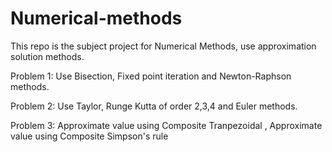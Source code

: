# Numerical-methods
This repo is the subject project for Numerical Methods, use approximation solution methods.

Problem 1:
Use Bisection, Fixed point iteration and Newton-Raphson methods.

Problem 2:
Use Taylor, Runge Kutta of order 2,3,4 and Euler methods.

Problem 3:
Approximate value using Composite Tranpezoidal , Approximate value using Composite Simpson's rule 
